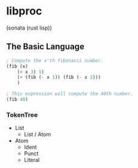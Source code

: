 # libproc

(sonata (rust lisp))

## The Basic Language

```lisp
; Compute the x'th fibonacci number.
(fib (x)
    (< x 3) 1)
    (+ (fib (- x 1)) (fib (- x 2)))
    )

; This expression will compute the 40th number.
(fib 40)
```

### TokenTree

+ List
  + List / Atom
+ Atom 
  + Ident
  + Punct
  + Literal

[1]: http://llvm.org/docs/tutorial/LangImpl01.html
